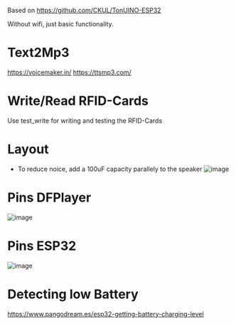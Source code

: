 Based on https://github.com/CKUL/TonUINO-ESP32

Without wifi, just basic functionality.

# Text2Mp3
https://voicemaker.in/
https://ttsmp3.com/

# Write/Read RFID-Cards
Use test_write for writing and testing the RFID-Cards

# Layout
- To reduce noice, add a 100uF capacity parallely to the speaker
![image](https://user-images.githubusercontent.com/8984410/124837231-bc22b380-df84-11eb-9362-05a5ca6fccdb.png)

# Pins DFPlayer
![image](https://user-images.githubusercontent.com/8984410/124837238-c04ed100-df84-11eb-8781-986065f39ca6.png)

# Pins ESP32
![image](https://user-images.githubusercontent.com/8984410/124837275-d197dd80-df84-11eb-8cff-1737979d7c81.png)

# Detecting low Battery
https://www.pangodream.es/esp32-getting-battery-charging-level
